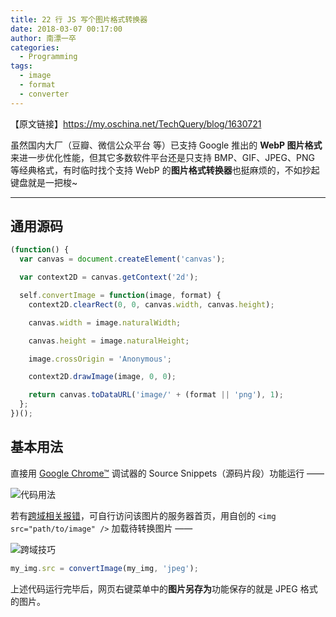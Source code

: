 ```yaml
---
title: 22 行 JS 写个图片格式转换器
date: 2018-03-07 00:17:00
author: 南漂一卒
categories:
  - Programming
tags:
  - image
  - format
  - converter
---
```


【原文链接】https://my.oschina.net/TechQuery/blog/1630721

虽然国内大厂（豆瓣、微信公众平台 等）已支持 Google 推出的 **WebP 图片格式**来进一步优化性能，但其它多数软件平台还是只支持 BMP、GIF、JPEG、PNG 等经典格式，有时临时找个支持 WebP 的**图片格式转换器**也挺麻烦的，不如抄起键盘就是一把梭~

---

## 通用源码

```javascript
(function() {
  var canvas = document.createElement('canvas');

  var context2D = canvas.getContext('2d');

  self.convertImage = function(image, format) {
    context2D.clearRect(0, 0, canvas.width, canvas.height);

    canvas.width = image.naturalWidth;

    canvas.height = image.naturalHeight;

    image.crossOrigin = 'Anonymous';

    context2D.drawImage(image, 0, 0);

    return canvas.toDataURL('image/' + (format || 'png'), 1);
  };
})();
```

## 基本用法

直接用 [Google Chrome™](https://www.google.cn/chrome/) 调试器的 Source Snippets（源码片段）功能运行 ——

![代码用法](https://static.oschina.net/uploads/img/201803/07210728_7XZk.png)

若有[跨域相关报错](https://segmentfault.com/q/1010000002459456)，可自行访问该图片的服务器首页，用自创的 `<img src="path/to/image" />` 加载待转换图片 ——

![跨域技巧](https://static.oschina.net/uploads/img/201803/07004925_icAE.png)

```javascript
my_img.src = convertImage(my_img, 'jpeg');
```

上述代码运行完毕后，网页右键菜单中的**图片另存为**功能保存的就是 JPEG 格式的图片。
